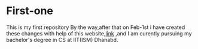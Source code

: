 # First-one
This is my first repository
By the way,after that on Feb-1st i have created these changes with help of this website,[link](https://guides.github.com/activities/hello-world/) ,and I am curently pursuing my bachelor's degree in CS at IIT(ISM) Dhanabd.
